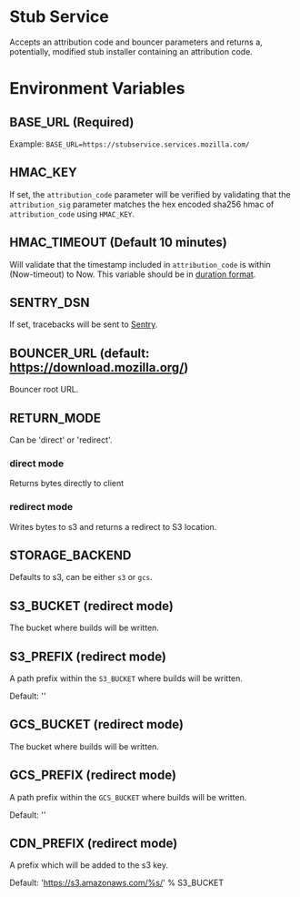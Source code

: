 Stub Service
===

Accepts an attribution code and bouncer parameters and returns a, potentially, modified stub installer containing an attribution code.

Environment Variables
===

## BASE_URL (Required)
Example: `BASE_URL=https://stubservice.services.mozilla.com/`


## HMAC_KEY
If set, the `attribution_code` parameter will be verified by validating that the
`attribution_sig` parameter matches the hex encoded sha256 hmac of `attribution_code` using
`HMAC_KEY`.

## HMAC_TIMEOUT (Default 10 minutes)
Will validate that the timestamp included in `attribution_code` is within (Now-timeout) to Now. This variable should be in [duration format](https://golang.org/pkg/time/#ParseDuration).

## SENTRY_DSN
If set, tracebacks will be sent to [Sentry](https://getsentry.com/).

## BOUNCER_URL (default: https://download.mozilla.org/)
Bouncer root URL.

## RETURN_MODE
Can be 'direct' or 'redirect'.
### direct mode
Returns bytes directly to client
### redirect mode
Writes bytes to s3 and returns a redirect to S3 location.


## STORAGE_BACKEND
Defaults to s3, can be either `s3` or `gcs`.

## S3_BUCKET (redirect mode)
The bucket where builds will be written.

## S3_PREFIX (redirect mode)
A path prefix within the `S3_BUCKET` where builds will be written.

Default: ''

## GCS_BUCKET (redirect mode)
The bucket where builds will be written.

## GCS_PREFIX (redirect mode)
A path prefix within the `GCS_BUCKET` where builds will be written.

Default: ''

## CDN_PREFIX (redirect mode)
A prefix which will be added to the s3 key.

Default: 'https://s3.amazonaws.com/%s/' % S3_BUCKET
